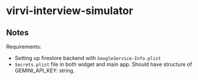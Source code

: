 # virvi-interview-simulator

## Notes
Requirements:
- Setting up firestore backend with `GoogleService-Info.plist`
- `Secrets.plist` file in both widget and main app. Should have structure of GEMINI_API_KEY: string.
